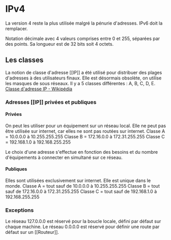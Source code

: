 
# IPv4
La version 4 reste la plus utilisée malgré la pénurie d'adresses. 
IPv6 doit la remplacer.

Notation décimale avec 4 valeurs comprises entre 0 et 255, séparées par des points. Sa longueur est de 32 bits soit 4 octets.

## Les classes
La notion de classe d'adresse [[IP]] a été utilisé pour distribuer des plages d'adresses à des utilisateurs finaux. Elle est désormais obsolète, on utilise les masques de sous réseaux.
Il y a 5 classes différentes : A, B, C, D, E.
[Classe d'adresse IP - Wikipédia](https://fr.wikipedia.org/wiki/Classe_d%27adresse_IP)

### Adresses [[IP]] privées et publiques
#### Privées
On peut les utiliser pour un équipement sur un réseau local. Elle ne peut pas être utilisée sur internet, car elles ne sont pas routées sur internet.
Classe A = 10.0.0.0 à 10.255.255.255
Classe B = 172.16.0.0 à 172.31.255.255
Classe C = 192.168.1.0 à 192.168.255.255

Le choix d'une adresse s'effectue en fonction des besoins et du nombre d'équipements à connecter en simultané sur ce réseau.

#### Publiques
Elles sont utilisées exclusivement sur internet. Elle est unique dans le monde.
Classe A = tout sauf de 10.0.0.0 à 10.255.255.255
Classe B = tout sauf de 172.16.0.0 à 172.31.255.255
Classe C = tout sauf de 192.168.1.0 à 192.168.255.255

### Exceptions
Le réseau 127.0.0.0 est réservé pour la boucle locale, défini par défaut sur chaque machine.
Le réseau 0.0.0.0 est réservé pour définir une route par défaut sur un [[Routeur]].

